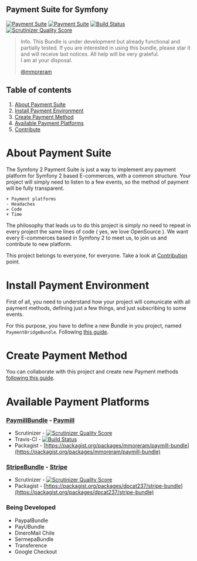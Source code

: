 Payment Suite for Symfony
-----

[![Payment Suite](http://raw.github.com/mmoreram/PaymentCoreBundle/master/Resources/img/payment-suite.png)](https://github.com/mmoreram/PaymentCoreBundle)  [![Payment Suite](http://raw.github.com/mmoreram/PaymentCoreBundle/master/Resources/img/still-maintained.png)]()  [![Build Status](https://travis-ci.org/mmoreram/PaymentCoreBundle.png?branch=master)](https://travis-ci.org/mmoreram/PaymentCoreBundle)  [![Scrutinizer Quality Score](https://scrutinizer-ci.com/g/mmoreram/PaymentCoreBundle/badges/quality-score.png?s=0be5ab01885ab241a3b5a871dbc1164c5bcb75b2)](https://scrutinizer-ci.com/g/mmoreram/PaymentCoreBundle/)

> Info. This Bundle is under development but already functional and partially tested.
> If you are interested in using this bundle, please star it and will receive last notices.
> All help will be very grateful.  
> I am at your disposal.  
>   
> [@mmoreram](https://github.com/mmoreram)

Table of contents
-----

1. [About Payment Suite](#about-payment-suite)
2. [Install Payment Environment](#install-payment-environment)
3. [Create Payment Method](#create-payment-method)
4. [Available Payment Platforms](#available-payment-platforms)
5. [Contribute](Resources/docs/contribute.md)


About Payment Suite
=====

The Symfony 2 Payment Suite is just a way to implement any payment platform for Symfony 2 based E-commerces, with a common structure. Your project will simply need to listen to a few events, so the method of payment will be fully transparent.

    + Payment platforms
    - Headaches
    = Code
    + Time

The philosophy that leads us to do this project is simply no need to repeat in every project the same lines of code ( yes, we love OpenSource ). We want every E-commerces based in Symfony 2 to meet us, to join us and contribute to new platform.

This project belongs to everyone, for everyone. Take a look at [Contribution](Resources/docs/contribute.md) point.


Install Payment Environment
=====

First of all, you need to understand how your project will comunicate with all payment methods, defining just a few things, and just subscribing to some events.

For this purpose, you have to define a new Bundle in you project, named `PaymentBridgeBundle`. Following [this guide](Resources/docs/installation.md).  


Create Payment Method
=====

You can collaborate with this project and create new Payment methods [following this guide](Resources/docs/platforms.md).


Available Payment Platforms
=====

### [PaymillBundle](https://github.com/mmoreram/PaymillBundle) - [Paymill](https://www.paymill.com)

* Scrutinizer - [![Scrutinizer Quality Score](https://scrutinizer-ci.com/g/mmoreram/PaymillBundle/badges/quality-score.png?s=561838fdedd54e5d4c05036b8ef46b0bca4b3c48)](https://scrutinizer-ci.com/g/mmoreram/PaymillBundle/)
* Travis-CI - [![Build Status](https://travis-ci.org/mmoreram/PaymillBundle.png?branch=master)](https://travis-ci.org/mmoreram/PaymillBundle)
* Packagist - [https://packagist.org/packages/mmoreram/paymill-bundle](https://packagist.org/packages/mmoreram/paymill-bundle)

### [StripeBundle](https://github.com/dpcat237/StripeBundle) - [Stripe](https://stripe.com/)

* Scrutinizer - [![Scrutinizer Quality Score](https://scrutinizer-ci.com/g/dpcat237/StripeBundle/badges/quality-score.png?s=10dab38a47f5ca4c11a2de2e4f1237555c5e8660)](https://scrutinizer-ci.com/g/dpcat237/StripeBundle/)
* Packagist - [https://packagist.org/packages/dpcat237/stripe-bundle](https://packagist.org/packages/dpcat237/stripe-bundle)

### Being Developed

* PaypalBundle
* PayUBundle
* DineroMail Chile
* SermepaBundle
* Transference
* Google Checkout